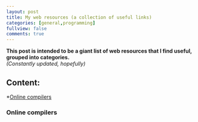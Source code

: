 ```yaml
---
layout: post
title: My web resources (a collection of useful links)
categories: [general,programming]
fullview: false
comments: true
---
```


**This post is intended to be a giant list of web resources that I find useful, grouped into categories.**  
*(Constantly updated, hopefully)*

## Content:

  *[Online compilers](#online-compilers)


### Online compilers
